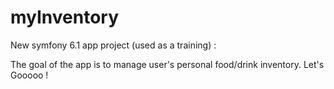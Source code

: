 # myInventory
New symfony 6.1 app project (used as a training) :

The goal of the app is to manage user's personal food/drink inventory.
Let's Gooooo !

